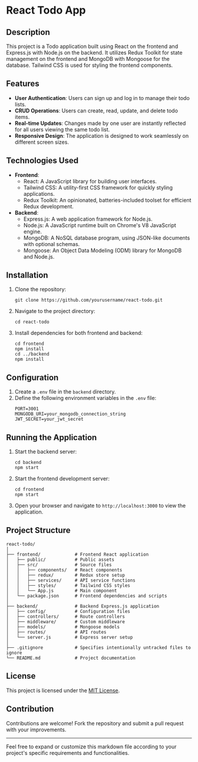 # React Todo App

## Description

This project is a Todo application built using React on the frontend and Express.js with Node.js on the backend. It utilizes Redux Toolkit for state management on the frontend and MongoDB with Mongoose for the database. Tailwind CSS is used for styling the frontend components.

## Features

- **User Authentication**: Users can sign up and log in to manage their todo lists.
- **CRUD Operations**: Users can create, read, update, and delete todo items.
- **Real-time Updates**: Changes made by one user are instantly reflected for all users viewing the same todo list.
- **Responsive Design**: The application is designed to work seamlessly on different screen sizes.

## Technologies Used

- **Frontend**:
  - React: A JavaScript library for building user interfaces.
  - Tailwind CSS: A utility-first CSS framework for quickly styling applications.
  - Redux Toolkit: An opinionated, batteries-included toolset for efficient Redux development.
- **Backend**:
  - Express.js: A web application framework for Node.js.
  - Node.js: A JavaScript runtime built on Chrome's V8 JavaScript engine.
  - MongoDB: A NoSQL database program, using JSON-like documents with optional schemas.
  - Mongoose: An Object Data Modeling (ODM) library for MongoDB and Node.js.

## Installation

1. Clone the repository:
   ```
   git clone https://github.com/yourusername/react-todo.git
   ```
2. Navigate to the project directory:
   ```
   cd react-todo
   ```
3. Install dependencies for both frontend and backend:
   ```
   cd frontend
   npm install
   cd ../backend
   npm install
   ```

## Configuration

1. Create a `.env` file in the `backend` directory.
2. Define the following environment variables in the `.env` file:
   ```
   PORT=3001
   MONGODB_URI=your_mongodb_connection_string
   JWT_SECRET=your_jwt_secret
   ```

## Running the Application

1. Start the backend server:
   ```
   cd backend
   npm start
   ```
2. Start the frontend development server:
   ```
   cd frontend
   npm start
   ```
3. Open your browser and navigate to `http://localhost:3000` to view the application.

## Project Structure

```
react-todo/
│
├── frontend/             # Frontend React application
│   ├── public/           # Public assets
│   ├── src/              # Source files
│   │   ├── components/   # React components
│   │   ├── redux/        # Redux store setup
│   │   ├── services/     # API service functions
│   │   ├── styles/       # Tailwind CSS styles
│   │   └── App.js        # Main component
│   └── package.json      # Frontend dependencies and scripts
│
├── backend/              # Backend Express.js application
│   ├── config/           # Configuration files
│   ├── controllers/      # Route controllers
│   ├── middleware/       # Custom middleware
│   ├── models/           # Mongoose models
│   ├── routes/           # API routes
│   └── server.js         # Express server setup
│
├── .gitignore            # Specifies intentionally untracked files to ignore
└── README.md             # Project documentation
```

## License

This project is licensed under the [MIT License](https://opensource.org/licenses/MIT).

## Contribution

Contributions are welcome! Fork the repository and submit a pull request with your improvements.

---

Feel free to expand or customize this markdown file according to your project's specific requirements and functionalities.
